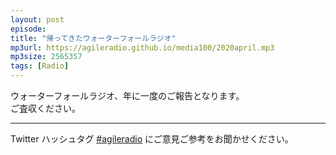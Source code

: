 ```yaml
---
layout: post
episode: 
title: "帰ってきたウォーターフォールラジオ"
mp3url: https://agileradio.github.io/media100/2020april.mp3
mp3size: 2565357
tags: [Radio]
---
```


ウォーターフォールラジオ、年に一度のご報告となります。  
ご査収ください。  
  

---

Twitter ハッシュタグ [#agileradio](https://twitter.com/intent/tweet?hashtags=agileradio) にご意見ご参考をお聞かせください。

